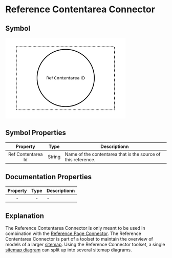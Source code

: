 # Reference Contentarea Connector

## Symbol
![image](smd-reference-contentarea-connector.png)

## Symbol Properties

| Property | Type | Descriptionn|
|:----------:|:------:|-------------|
| Ref Contentarea Id | String | Name of the contentarea that is the source of this reference. |


## Documentation Properties
| Property | Type | Descriptionn|
|:----------:|:------:|-------------|
| - | - | - |

## Explanation
The Reference Contentarea Connector is only meant to be used in combination with the [Reference Page Connector](../smd-reference-page-connector/README.md). The Reference Contentarea Connector is part of a toolset to maintain the overview of models of a larger [sitemap](../smd-sitemap/README.md).
Using the Reference Connector toolset, a single [sitemap diagram](../smd-sitemap/README.md) can split up into several sitemap diagrams.
